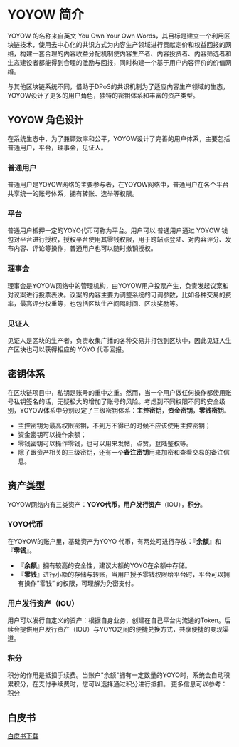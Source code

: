# YOYOW 简介

YOYOW 的名称来自英文 You Own Your Own Words，其目标是建立一个利用区块链技术，使用去中心化的共识方式为内容生产领域进行贡献定价和权益回报的网络，构建一套合理的内容收益分配机制使内容生产者、内容投资者、内容筛选者和生态建设者都能得到合理的激励与回报，同时构建一个基于用户内容评价的价值网络。 

与其他区块链系统不同，借助于DPoS的共识机制为了适应内容生产领域的生态，YOYOW设计了更多的用户角色，独特的密钥体系和丰富的资产类型。


## YOYOW 角色设计
在系统生态中，为了兼顾效率和公平，YOYOW设计了完善的用户体系，主要包括普通用户，平台，理事会，见证人。  

### 普通用户
普通用户是YOYOW网络的主要参与者，在YOYOW网络中，普通用户在各个平台共享统一的账号体系，拥有转账、选举等权限。  

### 平台
普通用户抵押一定的YOYO代币可称为平台。用户可以
普通用户通过 YOYOW 钱包对平台进行授权，授权平台使用其零钱权限，用于跨站点登陆、对内容评分、发布内容、评论等操作，普通用户也可以随时撤销授权。  

### 理事会
理事会是YOYOW网络中的管理机构，由YOYOW用户投票产生，负责发起议案和对议案进行投票表决。议案的内容主要为调整系统的可调参数，比如各种交易的费率，最高评分权重等，也包括区块生产间隔时间、区块奖励等。  

### 见证人
见证人是区块的生产者，负责收集广播的各种交易并打包到区块中，因此见证人生产区块也可以获得相应的 YOYO 代币回报。  



## 密钥体系
在区块链项目中，私钥是账号的重中之重。然而，当一个用户做任何操作都使用账号私钥签名的话，无疑极大的增加了账号的风险。考虑到不同权限不同的安全级别，YOYOW体系中分别设定了三级密钥体系：**主控密钥**，**资金密钥**，**零钱密钥**。
- 主控密钥为最高权限密钥，不到万不得已的时候不应该使用主控密钥；
- 资金密钥可以操作余额；
- 零钱密钥可以操作零钱，也可以用来发帖，点赞，登陆鉴权等。  
- 除了跟资产相关的三级密钥，还有一个**备注密钥**用来加密和查看交易的备注信息。    


## 资产类型
YOYOW网络内有三类资产：**YOYO代币**，**用户发行资产**（IOU），**积分**。
### YOYO代币
在YOYOW的账户里，基础资产为YOYO 代币，有两处可进行存放：『**余额**』和『**零钱**』。

- 『**余额**』拥有较高的安全性，建议大额的YOYO在余额中存储。
- 『**零钱**』进行小额的存储与转账，当用户授予零钱权限给平台时，平台可以拥有操作”零钱” 的权限，可理解为免密支付。

### 用户发行资产（IOU）
用户可以发行自定义的资产：根据自身业务，创建在自己平台内流通的Token。后续会提供用户发行资产（IOU）与YOYO之间的便捷兑换方式，共享便捷的变现渠道。  

### 积分
积分的作用是抵扣手续费。当账户"余额"拥有一定数量的YOYO时，系统会自动积累积分，在支付手续费时，您可以选择通过积分进行抵扣。
更多信息可以参考：[积分](../others/csaf.html)


## 白皮书

[白皮书下载](https://yoyow.org/files/white-paper3.pdf)